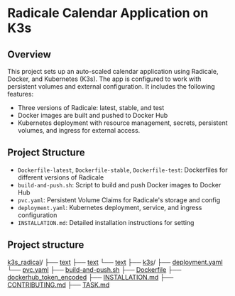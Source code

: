 # Radicale Calendar Application on K3s

## Overview
This project sets up an auto-scaled calendar application using Radicale, Docker, and Kubernetes (K3s). The app is configured to work with persistent volumes and external configuration. It includes the following features:
- Three versions of Radicale: latest, stable, and test
- Docker images are built and pushed to Docker Hub
- Kubernetes deployment with resource management, secrets, persistent volumes, and ingress for external access.

## Project Structure
- `Dockerfile-latest`, `Dockerfile-stable`, `Dockerfile-test`: Dockerfiles for different versions of Radicale
- `build-and-push.sh`: Script to build and push Docker images to Docker Hub
- `pvc.yaml`: Persistent Volume Claims for Radicale's storage and config
- `deployment.yaml`: Kubernetes deployment, service, and ingress configuration
- `INSTALLATION.md`: Detailed installation instructions for setting

## Project structure
[k3s_radical](k3s_radical)/
├── [text](config)
    ├── [text](config/htpasswd)
    └── [text](config/radicale_config)
├── [k3s](k3s)/
    ├── [deployment.yaml](k3s/deployment.yaml)
    └── [pvc.yaml](k3s/pvc.yaml)
├── [build-and-push.sh](build-and-push.sh)
├── [Dockerfile](Dockerfile)
├── [dockerhub_token_encoded](dockerhub_token_encoded)
├── [INSTALLATION.md](INSTALLATION.md)
├── [CONTRIBUTING.md](README.md)
├── [TASK.md](TASK.md)